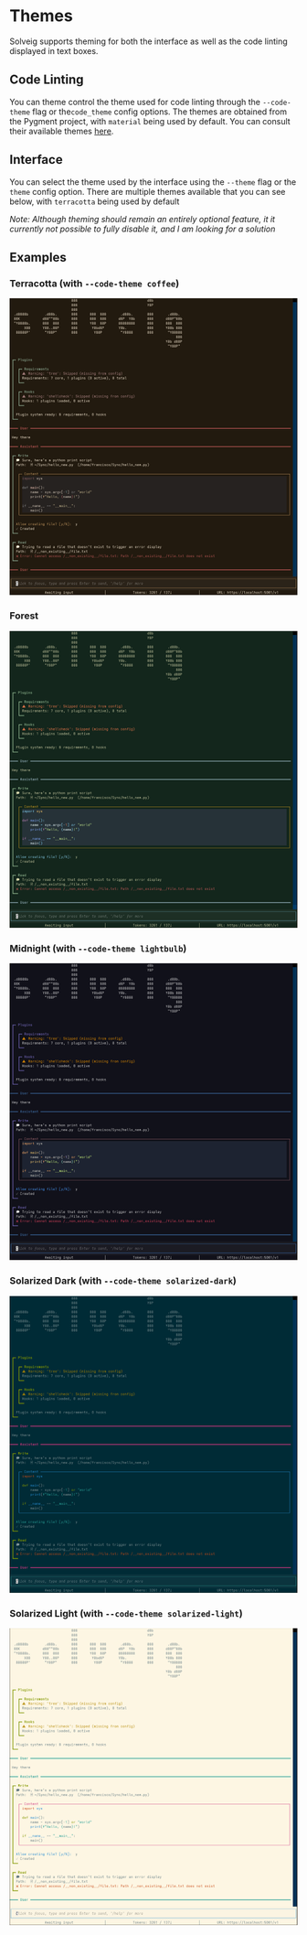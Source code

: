 # Themes

Solveig supports theming for both the interface as well as the code linting displayed in text boxes.

## Code Linting
You can theme control the theme used for code linting through the `--code-theme` flag or
the`code_theme` config options.
The themes are obtained from the Pygment project, with `material` being used by default.
You can consult their available themes [here](https://pygments.org/styles/).

## Interface

You can select the theme used by the interface using the `--theme` flag or the `theme` config option.
There are multiple themes available that you can see below, with `terracotta` being used by default

*Note: Although theming should remain an entirely optional feature, it it currently not possible to fully
disable it, and I am looking for a solution*

## Examples

### Terracotta (with `--code-theme coffee`)

![Terracotta](./terracotta.png)

### Forest

![Forest](./forest.png)

### Midnight (with `--code-theme lightbulb`)

![Midnight](./midnight.png)

### Solarized Dark (with `--code-theme solarized-dark`)

![Solarized Dark](./solarized-dark.png)

### Solarized Light (with `--code-theme solarized-light`)

![Solarized Light](./solarized-light.png)
